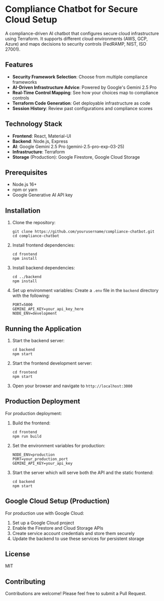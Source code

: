 # Compliance Chatbot for Secure Cloud Setup

A compliance-driven AI chatbot that configures secure cloud infrastructure using Terraform. It supports different cloud environments (AWS, GCP, Azure) and maps decisions to security controls (FedRAMP, NIST, ISO 27001).

## Features

- **Security Framework Selection**: Choose from multiple compliance frameworks
- **AI-Driven Infrastructure Advice**: Powered by Google's Gemini 2.5 Pro
- **Real-Time Control Mapping**: See how your choices map to compliance controls
- **Terraform Code Generation**: Get deployable infrastructure as code
- **Session History**: Review past configurations and compliance scores

## Technology Stack

- **Frontend**: React, Material-UI
- **Backend**: Node.js, Express
- **AI**: Google Gemini 2.5 Pro (gemini-2.5-pro-exp-03-25)
- **Infrastructure**: Terraform
- **Storage** (Production): Google Firestore, Google Cloud Storage

## Prerequisites

- Node.js 16+
- npm or yarn
- Google Generative AI API key

## Installation

1. Clone the repository:
   ```
   git clone https://github.com/yourusername/compliance-chatbot.git
   cd compliance-chatbot
   ```

2. Install frontend dependencies:
   ```
   cd frontend
   npm install
   ```

3. Install backend dependencies:
   ```
   cd ../backend
   npm install
   ```

4. Set up environment variables:
   Create a `.env` file in the `backend` directory with the following:
   ```
   PORT=5000
   GEMINI_API_KEY=your_api_key_here
   NODE_ENV=development
   ```

## Running the Application

1. Start the backend server:
   ```
   cd backend
   npm start
   ```

2. Start the frontend development server:
   ```
   cd frontend
   npm start
   ```

3. Open your browser and navigate to `http://localhost:3000`

## Production Deployment

For production deployment:

1. Build the frontend:
   ```
   cd frontend
   npm run build
   ```

2. Set the environment variables for production:
   ```
   NODE_ENV=production
   PORT=your_production_port
   GEMINI_API_KEY=your_api_key
   ```

3. Start the server which will serve both the API and the static frontend:
   ```
   cd backend
   npm start
   ```

## Google Cloud Setup (Production)

For production use with Google Cloud:

1. Set up a Google Cloud project
2. Enable the Firestore and Cloud Storage APIs
3. Create service account credentials and store them securely
4. Update the backend to use these services for persistent storage

## License

MIT

## Contributing

Contributions are welcome! Please feel free to submit a Pull Request. 